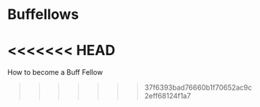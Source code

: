 # Buffellows
<<<<<<< HEAD
=======
How to become a Buff Fellow
>>>>>>> 37f6393bad76660b1f70652ac9c2eff68124f1a7
